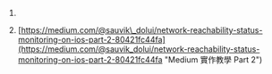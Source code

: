 1.

2. [https://medium.com/@sauvik\_dolui/network-reachability-status-monitoring-on-ios-part-2-80421fc44fa](https://medium.com/@sauvik_dolui/network-reachability-status-monitoring-on-ios-part-2-80421fc44fa "Medium 實作教學 Part 2")

